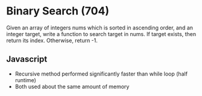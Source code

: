 # Binary Search (704)
Given an array of integers nums which is sorted in ascending order, and an integer target, write a function to search target in nums. If target exists, then return its index. Otherwise, return -1.

## Javascript
- Recursive method performed significantly faster than while loop (half runtime)
- Both used about the same amount of memory
